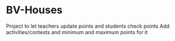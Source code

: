 # BV-Houses
Project to let teachers update points and students check points 
Add activities/contests and minimum and maximum points for it
